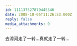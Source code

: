 ```yaml
---
id: 111137527879445346
date: 2008-10-05T11:26:53.000Z
reply: false
media_attachments: 0
---
```


去漳河走了一转...真就走了一转...

